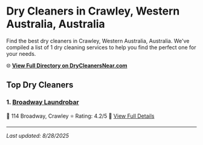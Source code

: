 # Dry Cleaners in Crawley, Western Australia, Australia

Find the best dry cleaners in Crawley, Western Australia, Australia. We've compiled a list of 1 dry cleaning services to help you find the perfect one for your needs.

🌐 **[View Full Directory on DryCleanersNear.com](https://drycleanersnear.com/city/Australia/Western%20Australia/Crawley)**

## Top Dry Cleaners

### 1. [Broadway Laundrobar](https://drycleanersnear.com/dryCleaner/68ad16b91d9ee695c925337c/broadway-laundrobar)
📍 114 Broadway, Crawley
⭐ Rating: 4.2/5
🔗 [View Full Details](https://drycleanersnear.com/dryCleaner/68ad16b91d9ee695c925337c/broadway-laundrobar)


---

*Last updated: 8/28/2025*
